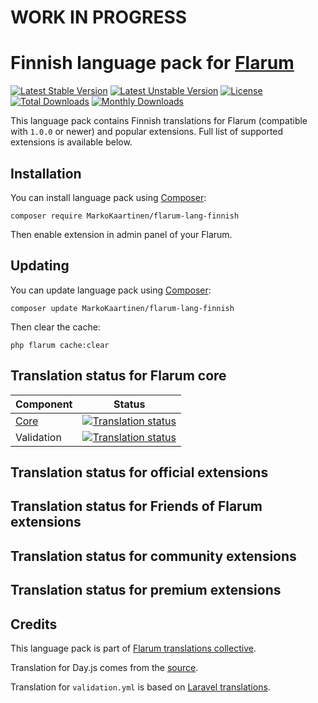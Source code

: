 # WORK IN PROGRESS

# Finnish language pack for [Flarum](https://flarum.org/)

[![Latest Stable Version](https://img.shields.io/packagist/v/MarkoKaartinen/flarum-lang-finnish?color=success&label=stable)](https://packagist.org/packages/MarkoKaartinen/flarum-lang-finnish) 
[![Latest Unstable Version](https://img.shields.io/packagist/v/MarkoKaartinen/flarum-lang-finnish?include_prereleases&label=unstable)](https://packagist.org/packages/MarkoKaartinen/flarum-lang-finnish) 
[![License](https://img.shields.io/packagist/l/MarkoKaartinen/flarum-lang-finnish)](https://packagist.org/packages/MarkoKaartinen/flarum-lang-finnish) 
[![Total Downloads](https://img.shields.io/packagist/dt/MarkoKaartinen/flarum-lang-finnish)](https://packagist.org/packages/MarkoKaartinen/flarum-lang-finnish/stats) 
[![Monthly Downloads](https://img.shields.io/packagist/dm/MarkoKaartinen/flarum-lang-finnish)](https://packagist.org/packages/MarkoKaartinen/flarum-lang-finnish/stats) 

This language pack contains Finnish translations for Flarum (compatible with `1.0.0` or newer) and popular extensions. Full list of supported extensions is available below.


## Installation

You can install language pack using [Composer](https://getcomposer.org/):

```console
composer require MarkoKaartinen/flarum-lang-finnish
```

Then enable extension in admin panel of your Flarum.


## Updating

You can update language pack using [Composer](https://getcomposer.org/):

```console
composer update MarkoKaartinen/flarum-lang-finnish
```

Then clear the cache:

```console
php flarum cache:clear
```


## Translation status for Flarum core

| Component | Status |
| --- | --- |
| [Core](https://github.com/flarum/core) | [![Translation status](https://weblate.rob006.net/widgets/flarum/xx/core/svg-badge.svg)](https://weblate.rob006.net/projects/flarum/core/xx/) |
| Validation | [![Translation status](https://weblate.rob006.net/widgets/flarum/xx/validation/svg-badge.svg)](https://weblate.rob006.net/projects/flarum/validation/xx/) |


## Translation status for official extensions

<!-- flarum-extensions-list-start -->
<!-- flarum-extensions-list-stop -->


## Translation status for Friends of Flarum extensions

<!-- fof-extensions-list-start -->
<!-- fof-extensions-list-stop -->


## Translation status for community extensions

<!-- various-extensions-list-start -->
<!-- various-extensions-list-stop -->


## Translation status for premium extensions

<!-- premium-extensions-list-start -->
<!-- premium-extensions-list-stop -->


## Credits

This language pack is part of [Flarum translations collective](https://github.com/rob006-software/flarum-translations).

Translation for Day.js comes from the [source](https://github.com/iamkun/dayjs/blob/v1.10.4/src/locale/xx.js).

Translation for `validation.yml` is based on [Laravel translations](https://github.com/Laravel-Lang/lang/blob/8.1.3/src/xx/validation.php).
